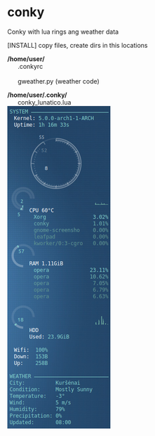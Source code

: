 # conky
Conky with lua rings ang weather data

[INSTALL] copy files, create dirs in this locations

<b>/home/user/</b>
	<br> &nbsp;&nbsp;&nbsp;&nbsp;&nbsp; .conkyrc	
	<br> &nbsp;&nbsp;&nbsp;&nbsp;&nbsp; gweather.py	(weather code)

<b>/home/user/.conky/</b>
	<br> &nbsp;&nbsp;&nbsp;&nbsp;&nbsp; conky_lunatico.lua
<br>
<img src="https://github.com/abrius/conky/blob/master/conkygweather.png?raw=true">
